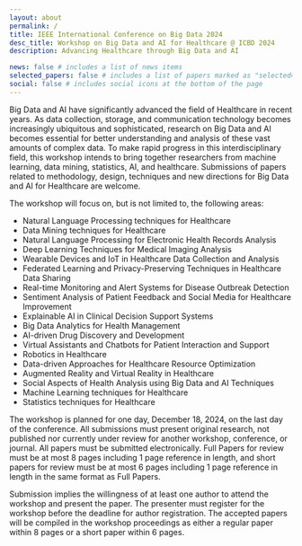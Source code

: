```yaml
---
layout: about
permalink: /
title: IEEE International Conference on Big Data 2024
desc_title: Workshop on Big Data and AI for Healthcare @ ICBD 2024
description: Advancing Healthcare through Big Data and AI

news: false # includes a list of news items
selected_papers: false # includes a list of papers marked as "selected={true}"
social: false # includes social icons at the bottom of the page
---
```


Big Data and AI have significantly advanced the field of Healthcare in recent years. As data collection, storage, and communication technology becomes increasingly ubiquitous and sophisticated, research on Big Data and AI becomes essential for better understanding and analysis of these vast amounts of complex data. To make rapid progress in this interdisciplinary field, this workshop intends to bring together researchers from machine learning, data mining, statistics, AI, and healthcare. Submissions of papers related to methodology, design, techniques and new directions for Big Data and AI for Healthcare are welcome.

The workshop will focus on, but is not limited to, the following areas:

- Natural Language Processing techniques for Healthcare
- Data Mining techniques for Healthcare
- Natural Language Processing for Electronic Health Records Analysis
- Deep Learning Techniques for Medical Imaging Analysis
- Wearable Devices and IoT in Healthcare Data Collection and Analysis
- Federated Learning and Privacy-Preserving Techniques in Healthcare Data Sharing
- Real-time Monitoring and Alert Systems for Disease Outbreak Detection
- Sentiment Analysis of Patient Feedback and Social Media for Healthcare Improvement
- Explainable AI in Clinical Decision Support Systems
- Big Data Analytics for Health Management
- AI-driven Drug Discovery and Development
- Virtual Assistants and Chatbots for Patient Interaction and Support
- Robotics in Healthcare
- Data-driven Approaches for Healthcare Resource Optimization
- Augmented Reality and Virtual Reality in Healthcare
- Social Aspects of Health Analysis using Big Data and AI Techniques
- Machine Learning techniques for Healthcare
- Statistics techniques for Healthcare

The workshop is planned for one day, December 18, 2024, on the last day of the conference. All submissions must present original research, not published nor currently under review for another workshop, conference, or journal. All papers must be submitted electronically. Full Papers for review must be at most 8 pages including 1 page reference in length, and short papers for review must be at most 6 pages including 1 page reference in length in the same format as Full Papers.

Submission implies the willingness of at least one author to attend the workshop and present the paper. The presenter must register for the workshop before the deadline for author registration. The accepted papers will be compiled in the workshop proceedings as either a regular paper within 8 pages or a short paper within 6 pages.

